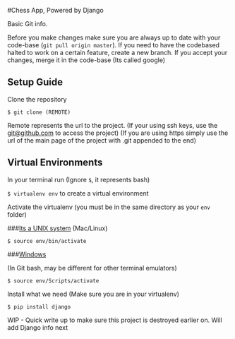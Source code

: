 #Chess App, Powered by Django


Basic Git info.

Before you make changes make sure you are always up to date with your code-base (`git pull origin master`). If you need to have the codebased halted to work on a certain feature, create a new branch. If you accept your changes, merge it in the code-base (Its called google)

Setup Guide
---

Clone the repository

    $ git clone (REMOTE)

Remote represents the url to the project. (If your using ssh keys, use the git@github.com to access the project) (If you are using https simply use the url of the main page of the project with .git appended to the end)

Virtual Environments
---

In your terminal run (Ignore `$`, it represents bash)

`$ virtualenv env` to create a virtual environment

Activate the virtualenv (you must be in the same directory as your `env` folder)

###[Its a UNIX system](https://www.youtube.com/watch?v=dFUlAQZB9Ng) (Mac/Linux)

`$ source env/bin/activate`

###[Windows](https://www.youtube.com/watch?v=kGYcNcFhctc)

(In Git bash, may be different for other terminal emulators)

`$ source env/Scripts/activate`


Install what we need (Make sure you are in your virtualenv)

`$ pip install django`

WIP - Quick write up to make sure this project is destroyed earlier on. Will add Django info next
